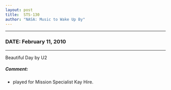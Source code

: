 ```yaml
---
layout: post
title:  STS-130
author: "NASA: Music to Wake Up By"
---
```


----
### DATE: February 11, 2010
----
Beautiful Day by U2

##### Comment:
* played for Mission Specialist Kay Hire.
